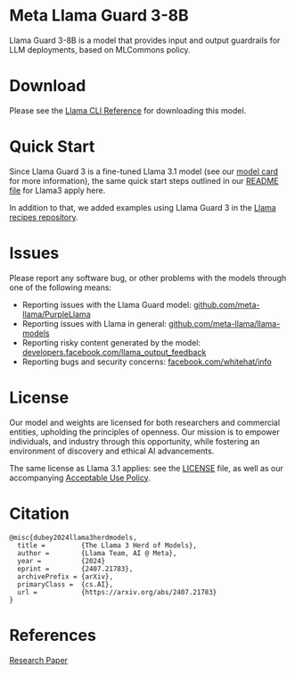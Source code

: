 # Meta Llama Guard 3-8B

Llama Guard 3-8B is a model that provides input and output guardrails for LLM deployments, based on MLCommons policy.

# Download

Please see the [Llama CLI Reference](https://github.com/meta-llama/llama-stack/blob/main/docs/cli_reference.md#step-1-get-the-models) for downloading this model.

# Quick Start

Since Llama Guard 3 is a fine-tuned Llama 3.1 model (see our
[model card](MODEL_CARD.md) for more information), the same quick start steps
outlined in our
[README file](https://github.com/meta-llama/llama-models/blob/main/README.md) for
Llama3 apply here.

In addition to that, we added examples using Llama Guard 3 in the
[Llama recipes repository](https://github.com/facebookresearch/llama-recipes).

# Issues

Please report any software bug, or other problems with the models through one of
the following means:

- Reporting issues with the Llama Guard model:
  [github.com/meta-llama/PurpleLlama](https://github.com/meta-llama/PurpleLlama)
- Reporting issues with Llama in general:
  [github.com/meta-llama/llama-models](https://github.com/meta-llama/llama-models)
- Reporting risky content generated by the model:
  [developers.facebook.com/llama_output_feedback](https://developers.facebook.com/llama_output_feedback)
- Reporting bugs and security concerns:
  [facebook.com/whitehat/info](https://facebook.com/whitehat/info)

# License

Our model and weights are licensed for both researchers and commercial entities,
upholding the principles of openness. Our mission is to empower individuals, and
industry through this opportunity, while fostering an environment of discovery
and ethical AI advancements.

The same license as Llama 3.1 applies: see the [LICENSE](../../LICENSE) file, as well
as our accompanying [Acceptable Use Policy](USE_POLICY.md).

# Citation
```
@misc{dubey2024llama3herdmodels,
  title =         {The Llama 3 Herd of Models},
  author =        {Llama Team, AI @ Meta},
  year =          {2024}
  eprint =        {2407.21783},
  archivePrefix = {arXiv},
  primaryClass =  {cs.AI},
  url =           {https://arxiv.org/abs/2407.21783}
}
```

# References

[Research Paper](https://ai.facebook.com/research/publications/llama-guard-llm-based-input-output-safeguard-for-human-ai-conversations/)
